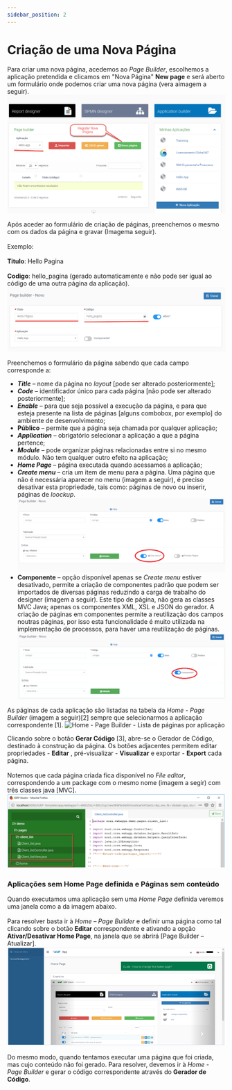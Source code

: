 ```yaml
---
sidebar_position: 2
---
```


# Criação de uma Nova Página
Para criar uma nova página, acedemos ao _Page Builder_, escolhemos a aplicação pretendida e clicamos em "Nova Página" **New page** e será aberto um formulário onde podemos criar uma nova página (vera aimagem a seguir).
![Home Page Builder - Criar páginas](img/homePageBuilderCreatePage.png)

Após aceder ao formulário de criação de páginas, preenchemos o mesmo com os dados da página e gravar (Imagema seguir).<br></br>
Exemplo:<br></br>
**Titulo**: Hello Pagina<br></br>
**Codigo**: hello_pagina (gerado automaticamente e não pode ser igual ao código de uma outra página da aplicação).
![Page Builder - Novo](img/pageBuilderNew.png)

Preenchemos o formulário da página sabendo que cada campo corresponde a:
- **_Title_** – nome da página no _layout_ [pode ser alterado posteriormente];
- **_Code_** – identificador único para cada página [não pode ser alterado posteriormente];
- **_Enable_** – para que seja possível a execução da página, e para que esteja presente na lista de páginas [alguns combobox, por exemplo] do ambiente de desenvolvimento;
- **Público** – permite que a página seja chamada por qualquer aplicação;
- **_Application_** – obrigatório selecionar a aplicação a que a página pertence;
- **_Module_** – pode organizar páginas relacionadas entre si no mesmo módulo. Não tem qualquer outro efeito na aplicação;
- **_Home Page_** – página executada quando acessamos a aplicação;
- **_Create menu_** – cria um item de menu para a página. Uma página que não é necessária aparecer no menu (imagem a seguir), é preciso desativar esta propriedade, tais como: páginas de novo ou inserir, páginas de _loockup_.
![Ativação da propriedade de Criar Menu](img/ativaçãoPropriedadeCreateMenu.png)
- **Componente** – opção disponível apenas se _Create menu_ estiver desativado, permite a criação de componentes padrão que podem ser importados de diversas páginas reduzindo a carga de trabalho do designer (imagem a seguir). Este tipo de página, não gera as classes MVC Java; apenas os componentes XML, XSL e JSON do gerador. A criação de páginas em componentes permite a reutilização dos campos noutras páginas, por isso esta funcionalidade é muito utilizada na implementação de processos, para haver uma reutilização de páginas.
![ Ativação da propriedade Componente](img/ativarPropriedadeComponente.png)

As páginas de cada aplicação são listadas na tabela da _Home - Page Builder_ (imagem a seguir)[2] sempre que selecionarmos a aplicação correspondente [1].
![Home - Page Builder - Lista de páginas por aplicação](img/pageBuilderListPáginasApp.png)

Clicando sobre o botão **Gerar Código** [3], abre-se o Gerador de Código, destinado à construção da página. Os botões adjacentes permitem editar propriedades - **Editar** , pré-visualizar - **Visualizar**  e exportar - **Export** cada página.<br></br>
Notemos que cada página criada fica disponível no _File editor_, correspondendo a um package com o mesmo nome (imagem a segir) com três classes java [MVC].
![File Editor](img/fileEditor.png)

### Aplicações sem Home Page definida e Páginas sem conteúdo

Quando executamos uma aplicação sem uma _Home Page_ definida veremos uma janela como a da imagem abaixo.<br></br>
Para resolver basta ir à _Home – Page Builder_ e definir uma página como tal clicando sobre o botão **Editar** correspondente e ativando a opção  **Ativar/Desativar Home Page**, na janela que se abrirá [Page Builder – Atualizar].
![Execução de Aplicação sem Home Page Definida](img/executarAppSemHomePage.png)

Do mesmo modo, quando tentamos executar uma página que foi criada, mas cujo conteúdo não foi gerado. Para resolver, devemos ir à _Home - Page Builder_ e gerar o código correspondente através do **Gerador de Código**.

